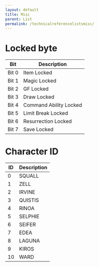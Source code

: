 ```yaml
---
layout: default
title: Misc
parent: List
permalink: /technicalreferencelistsmisc/
---
```



# Locked byte

| Bit   | Description            |
|-------|------------------------|
| Bit 0 | Item Locked            |
| Bit 1 | Magic Locked           |
| Bit 2 | GF Locked              |
| Bit 3 | Draw Locked            |
| Bit 4 | Command Ability Locked |
| Bit 5 | Limit Break Locked     |
| Bit 6 | Resurrection Locked    |
| Bit 7 | Save Locked            |

# Character ID

| ID | Description |
|----|-------------|
| 0  | SQUALL      |
| 1  | ZELL        |
| 2  | IRVINE      |
| 3  | QUISTIS     |
| 4  | RINOA       |
| 5  | SELPHIE     |
| 6  | SEIFER      |
| 7  | EDEA        |
| 8  | LAGUNA      |
| 9  | KIROS       |
| 10 | WARD        |


